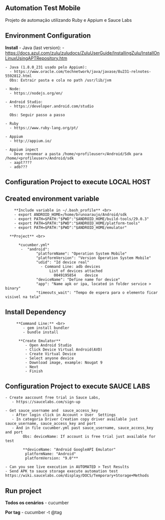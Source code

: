 ## Automation Test Mobile
  Projeto de automação utilizando Ruby e Appium e Sauce Labs


## Environment Configuration
**Install**
    - Java (last version):
      - https://docs.azul.com/zulu/zuludocs/ZuluUserGuide/InstallingZulu/InstallOnLinuxUsingAPTRepository.htm

    - Java (1.8.0_231 usado pelo Appium):
      - https://www.oracle.com/technetwork/java/javase/8u231-relnotes-5592812.html
      Obs: Extrair pasta e cola no path /usr/lib/jvm     

    - Node:
      - https://nodejs.org/en/

    - Android Studio:      
      - https://developer.android.com/studio

      Obs: Seguir passo a passo

    - Ruby
      - https://www.ruby-lang.org/pt/

    - Appium
      - http://appium.io/

    - Appium inpect
      - Deve renomear a pasta /home/<profileuser>/Android/Sdk para /home/<profileuser>/Android/sdk
      - aapt????
      - adb???


## Configuration Project to execute LOCAL HOST

## Created environment variable
        **Include variable in ~/.bash_profile** <br>
        - export ANDROID_HOME=/home/brunoaraujo/Android/sdk
        - export PATH=$PATH:"$PWD":"$ANDROID_HOME/build-tools/29.0.3"
        - export PATH=$PATH:"$PWD":"$ANDROID_HOME/platform-tools"
        - export PATH=$PATH:"$PWD":"$ANDROID_HOME/emulator"

      **Project** <br>

          *cucumber.yml*
           -  "android":
                  "platformName": "Operation System Mobile"
                  "platformVersion": "Version Operation System Mobile"
                  "udid": "Id device real"
                    - Command Line: adb devices
                        List of devices attached
                          0049195854	device
                  "deviceName": "Define name for device"
                  "app": "Name apk or ipa, located in folder service > binary"
                  "timeouts_wait": "Tempo de espera para o elemento ficar visivel na tela"

## Install Dependency
         **Command Line:** <br>
            - gem install bundler
            - bundle install

          **Create Emulator**
             - Open Android Studio
             - Click Device Virtual Android(AVD)
             - Create Virtual Device
             - Select anyone device
             - Download image, example: Nougat 9
             - Next
             - Finish


## Configuration Project to execute SAUCE LABS
    - Create aaccount free trial in Sauce Labs,
       - https://saucelabs.com/sign-up

    - Get sauce_username and  sauce_access_key
       - After login click in Account > User  Settings
       - In categoria Driver Creation copy driver available just sauce_username, sauce_access_key and port   
       - And in file cucumber.yml past sauce_username, sauce_access_key and port
            Obs: deviceName: If account is free trial just available for test  

            **deviceName: "Android GoogleAPI Emulator"
             platformName: "Android"
             platformVersion: "9.0"**

    - Can you see live execution in AUTOMATED > Test Results
    - Send APK to sauce storage execute automation test https://wiki.saucelabs.com/display/DOCS/Temporary+Storage+Methods          


## Run project
  **Todos os cenários**
    - cucumber

  **Por tag**
    - cucumber -t @tag

